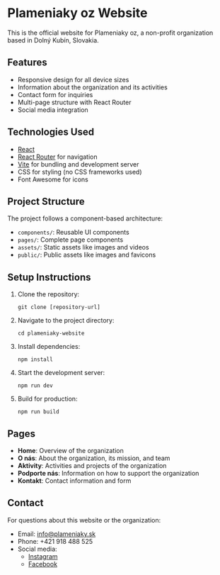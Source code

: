 # Plameniaky oz Website

This is the official website for Plameniaky oz, a non-profit organization based in Dolný Kubín, Slovakia.

## Features

- Responsive design for all device sizes
- Information about the organization and its activities
- Contact form for inquiries
- Multi-page structure with React Router
- Social media integration

## Technologies Used

- [React](https://reactjs.org/)
- [React Router](https://reactrouter.com/) for navigation
- [Vite](https://vitejs.dev/) for bundling and development server
- CSS for styling (no CSS frameworks used)
- Font Awesome for icons

## Project Structure

The project follows a component-based architecture:

- `components/`: Reusable UI components
- `pages/`: Complete page components
- `assets/`: Static assets like images and videos
- `public/`: Public assets like images and favicons

## Setup Instructions

1. Clone the repository:
   ```
   git clone [repository-url]
   ```

2. Navigate to the project directory:
   ```
   cd plameniaky-website
   ```

3. Install dependencies:
   ```
   npm install
   ```

4. Start the development server:
   ```
   npm run dev
   ```

5. Build for production:
   ```
   npm run build
   ```

## Pages

- **Home**: Overview of the organization
- **O nás**: About the organization, its mission, and team
- **Aktivity**: Activities and projects of the organization
- **Podporte nás**: Information on how to support the organization
- **Kontakt**: Contact information and form

## Contact

For questions about this website or the organization:
- Email: info@plameniaky.sk
- Phone: +421 918 488 525
- Social media: 
  - [Instagram](https://www.instagram.com/plameniaky_oz)
  - [Facebook](https://www.facebook.com/plameniaky)